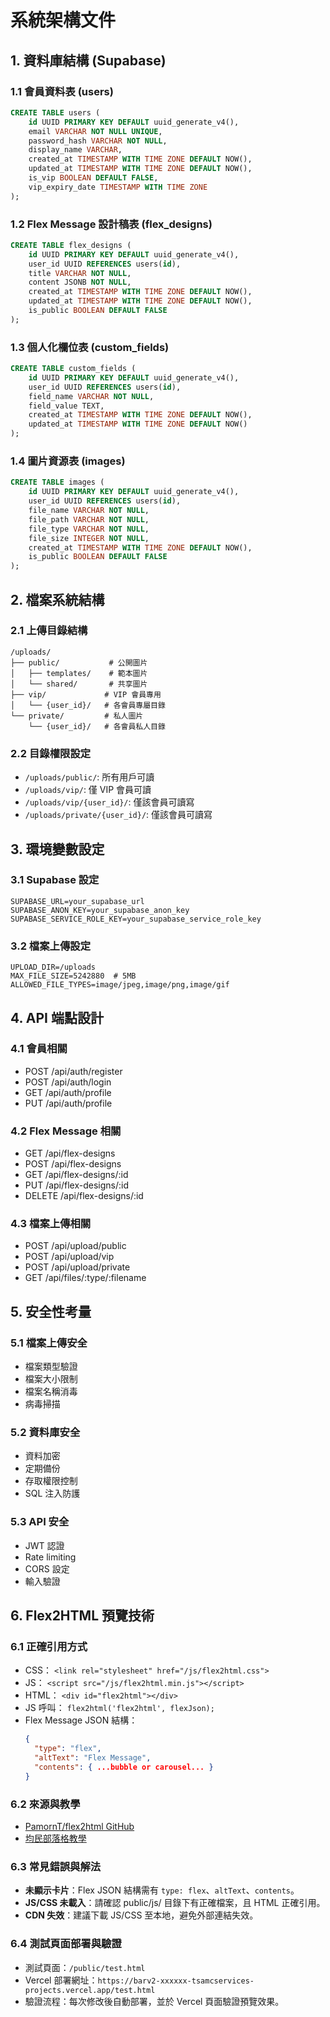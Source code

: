 # 系統架構文件

## 1. 資料庫結構 (Supabase)

### 1.1 會員資料表 (users)
```sql
CREATE TABLE users (
    id UUID PRIMARY KEY DEFAULT uuid_generate_v4(),
    email VARCHAR NOT NULL UNIQUE,
    password_hash VARCHAR NOT NULL,
    display_name VARCHAR,
    created_at TIMESTAMP WITH TIME ZONE DEFAULT NOW(),
    updated_at TIMESTAMP WITH TIME ZONE DEFAULT NOW(),
    is_vip BOOLEAN DEFAULT FALSE,
    vip_expiry_date TIMESTAMP WITH TIME ZONE
);
```

### 1.2 Flex Message 設計稿表 (flex_designs)
```sql
CREATE TABLE flex_designs (
    id UUID PRIMARY KEY DEFAULT uuid_generate_v4(),
    user_id UUID REFERENCES users(id),
    title VARCHAR NOT NULL,
    content JSONB NOT NULL,
    created_at TIMESTAMP WITH TIME ZONE DEFAULT NOW(),
    updated_at TIMESTAMP WITH TIME ZONE DEFAULT NOW(),
    is_public BOOLEAN DEFAULT FALSE
);
```

### 1.3 個人化欄位表 (custom_fields)
```sql
CREATE TABLE custom_fields (
    id UUID PRIMARY KEY DEFAULT uuid_generate_v4(),
    user_id UUID REFERENCES users(id),
    field_name VARCHAR NOT NULL,
    field_value TEXT,
    created_at TIMESTAMP WITH TIME ZONE DEFAULT NOW(),
    updated_at TIMESTAMP WITH TIME ZONE DEFAULT NOW()
);
```

### 1.4 圖片資源表 (images)
```sql
CREATE TABLE images (
    id UUID PRIMARY KEY DEFAULT uuid_generate_v4(),
    user_id UUID REFERENCES users(id),
    file_name VARCHAR NOT NULL,
    file_path VARCHAR NOT NULL,
    file_type VARCHAR NOT NULL,
    file_size INTEGER NOT NULL,
    created_at TIMESTAMP WITH TIME ZONE DEFAULT NOW(),
    is_public BOOLEAN DEFAULT FALSE
);
```

## 2. 檔案系統結構

### 2.1 上傳目錄結構
```
/uploads/
├── public/           # 公開圖片
│   ├── templates/    # 範本圖片
│   └── shared/       # 共享圖片
├── vip/             # VIP 會員專用
│   └── {user_id}/   # 各會員專屬目錄
└── private/         # 私人圖片
    └── {user_id}/   # 各會員私人目錄
```

### 2.2 目錄權限設定
- `/uploads/public/`: 所有用戶可讀
- `/uploads/vip/`: 僅 VIP 會員可讀
- `/uploads/vip/{user_id}/`: 僅該會員可讀寫
- `/uploads/private/{user_id}/`: 僅該會員可讀寫

## 3. 環境變數設定

### 3.1 Supabase 設定
```env
SUPABASE_URL=your_supabase_url
SUPABASE_ANON_KEY=your_supabase_anon_key
SUPABASE_SERVICE_ROLE_KEY=your_supabase_service_role_key
```

### 3.2 檔案上傳設定
```env
UPLOAD_DIR=/uploads
MAX_FILE_SIZE=5242880  # 5MB
ALLOWED_FILE_TYPES=image/jpeg,image/png,image/gif
```

## 4. API 端點設計

### 4.1 會員相關
- POST /api/auth/register
- POST /api/auth/login
- GET /api/auth/profile
- PUT /api/auth/profile

### 4.2 Flex Message 相關
- GET /api/flex-designs
- POST /api/flex-designs
- GET /api/flex-designs/:id
- PUT /api/flex-designs/:id
- DELETE /api/flex-designs/:id

### 4.3 檔案上傳相關
- POST /api/upload/public
- POST /api/upload/vip
- POST /api/upload/private
- GET /api/files/:type/:filename

## 5. 安全性考量

### 5.1 檔案上傳安全
- 檔案類型驗證
- 檔案大小限制
- 檔案名稱消毒
- 病毒掃描

### 5.2 資料庫安全
- 資料加密
- 定期備份
- 存取權限控制
- SQL 注入防護

### 5.3 API 安全
- JWT 認證
- Rate limiting
- CORS 設定
- 輸入驗證 

## 6. Flex2HTML 預覽技術

### 6.1 正確引用方式
- CSS：
  `<link rel="stylesheet" href="/js/flex2html.css">`
- JS：
  `<script src="/js/flex2html.min.js"></script>`
- HTML：
  `<div id="flex2html"></div>`
- JS 呼叫：
  `flex2html('flex2html', flexJson);`
- Flex Message JSON 結構：
  ```json
  {
    "type": "flex",
    "altText": "Flex Message",
    "contents": { ...bubble or carousel... }
  }
  ```

### 6.2 來源與教學
- [PamornT/flex2html GitHub](https://github.com/PamornT/flex2html)
- [均民部落格教學](https://taichunmin.idv.tw/blog/2021-04-09-line-flex2html.html)

### 6.3 常見錯誤與解法
- **未顯示卡片**：Flex JSON 結構需有 `type: flex`、`altText`、`contents`。
- **JS/CSS 未載入**：請確認 public/js/ 目錄下有正確檔案，且 HTML 正確引用。
- **CDN 失效**：建議下載 JS/CSS 至本地，避免外部連結失效。

### 6.4 測試頁面部署與驗證
- 測試頁面：`/public/test.html`
- Vercel 部署網址：`https://barv2-xxxxxx-tsamcservices-projects.vercel.app/test.html`
- 驗證流程：每次修改後自動部署，並於 Vercel 頁面驗證預覽效果。 